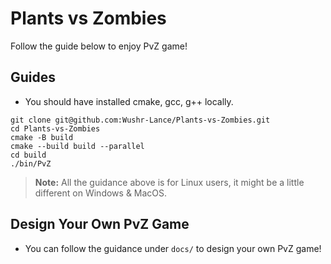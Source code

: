 # Plants vs Zombies

Follow the guide below to enjoy PvZ game!

## Guides

* You should have installed cmake, gcc, g++ locally.
```shell
git clone git@github.com:Wushr-Lance/Plants-vs-Zombies.git
cd Plants-vs-Zombies
cmake -B build
cmake --build build --parallel
cd build
./bin/PvZ
```

> **Note:** All the guidance above is for Linux users, it might be a little different on Windows & MacOS. 

## Design Your Own PvZ Game
* You can follow the guidance under `docs/` to design your own PvZ game!